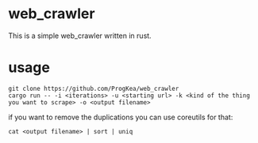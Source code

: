 # web_crawler

This is a simple web_crawler written in rust.

# usage

```console
git clone https://github.com/ProgKea/web_crawler
cargo run -- -i <iterations> -u <starting url> -k <kind of the thing you want to scrape> -o <output filename>
```

if you want to remove the duplications you can use coreutils for that:

```console
cat <output filename> | sort | uniq
```
